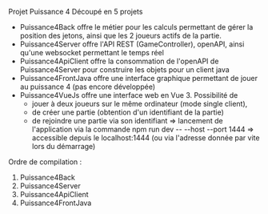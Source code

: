 Projet Puissance 4
Découpé en 5 projets

- Puissance4Back
    offre le métier pour les calculs permettant de gérer la position des jetons, ainsi que les 2 joueurs actifs de la partie.
- Puissance4Server
    offre l'API REST (GameController), openAPI, ainsi qu'une websocket permettant le temps réel
- Puissance4ApiClient
    offre la consommation de l'openAPI de Puissance4Server pour construire les objets pour un client java
- Puissance4FrontJava
    offre une interface graphique permettant de jouer au puissance 4 (pas encore développée)
- Puissance4VueJs
    offre une interface web en Vue 3. Possibilité de
    - jouer à deux joueurs sur le même ordinateur (mode single client),
    - de créer une partie (obtention d'un identifiant de la partie)
    - de rejoindre une partie via son identifiant
  => lancement de l'application via la commande npm run dev -- --host --port 1444
  => accessible depuis le localhost:1444 (ou via l'adresse donnée par vite lors du démarrage)

Ordre de compilation : 
1. Puissance4Back
2. Puissance4Server
3. Puissance4ApiClient
4. Puissance4FrontJava
